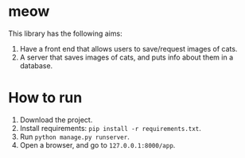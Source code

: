 # meow
This library has the following aims:
1. Have a front end that allows users to save/request images of cats.
2. A server that saves images of cats, and puts info about them in a database.

# How to run
1. Download the project.
2. Install requirements: `pip install -r requirements.txt`.
3. Run `python manage.py runserver`.
4. Open a browser, and go to `127.0.0.1:8000/app`.
